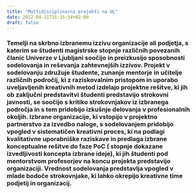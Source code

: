 ```yaml
---
title: "Multidisciplinarni projekti na UL"
date: 2022-04-21T15:15:54+02:00
draft: false
---
```


<h3>Temelji na skrbno izbranemu izzivu organizacije ali podjetja, s katerim se študenti magistrske stopnje različnih
povezanih članic Univerze v Ljubljani soočijo in preizkusijo sposobnosti sodelovanja in reševanja zahtevnejših izzivov.
Projekt v sodelovanju združuje študente, zunanje mentorje in učitelje različnih področij, ki z raziskovalnim pristopom
in uporabo uveljavljenih kreativnih metod izdelajo projektne rešitve, ki jih ob zaključni predstavitvi študenti
predstavijo strokovni javnosti, se soočijo s kritiko strokovnjakov iz izbranega področja in s tem pridobijo izkušnje
delovanja v profesionalnih okoljih.
Izbrane organizacije, ki vstopijo v projektno partnerstvo za izvedbo naloge, s sodelovanjem pridobijo vpogled v
sistematičen kreativni proces, ki na podlagi kvalitativne uporabniške raziskave in predlaga izbrane konceptualne rešitve
do faze PoC ( stopnje dokazane izvedljivosti koncepta izbrane ideje), ki jih študenti pod mentorstvom profesorjev na
koncu projekta predstavijo organizaciji. Vrednost sodelovanja predstavlja vpogled v mlade bodoče strokovnjake, ki lahko
okrepijo kreativne time podjetij in organizacij.
</h3>